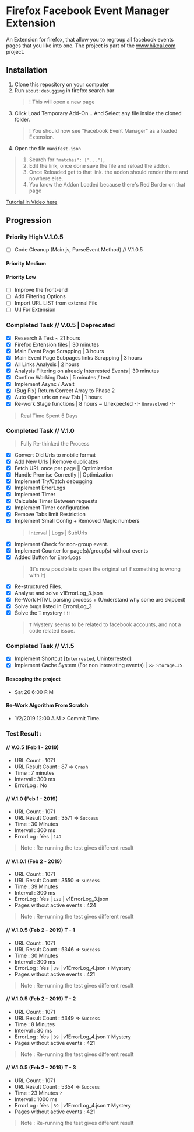 # Firefox Facebook Event Manager Extension

An Extension for firefox, that allow you to regroup all facebook events pages that you like into one.
The project is part of the www.hikcal.com project. 

## Installation
1. Clone this repository on your computer
2. Run `about:debugging` in firefox search bar
    > ! This will open a new page 
3. Click Load Temporary Add-On... And Select any file inside the cloned folder.
    > ! You should now see "Facebook Event Manager" as a loaded Extension.
4. Open the file `manifest.json` 
> 1. Search for `"matches": ["..."],`
> 2. Edit the link, once done save the file and reload the addon.
> 3. Once Reloaded get to that link. the addon should render there and nowhere else.
> 4. You know the Addon Loaded because there's Red Border on that page

[Tutorial in Video here](https://youtu.be/8YndtIYHMqU?t=212 "Tutorial in Video (Youtube)")

## Progression
### Priority High V.1.0.5
* [ ] Code Cleanup (Main.js, ParseEvent Method) // V.1.0.5

#### Priority Medium
#### Priority Low
* [ ] Improve the front-end
* [ ] Add Filtering Options
* [ ] Import URL LIST from external File
* [ ] U.I For Extension

### Completed Task // V.0.5 | Deprecated
* [x] Research & Test ~ 21 hours
* [x] Firefox Extension files | 30 minutes
* [x] Main Event Page Scrapping | 3 hours
* [x] Main Event Page Subpages links Scrapping | 3 hours
* [x] All Links Analysis | 2 hours
* [x] Analysis Filtering on already Interrested Events | 30 minutes
* [x] Confirm Working Data | 5 minutes / test
* [x] Implement Async / Await
* [x] (Bug Fix) Return Correct Array to Phase 2
* [x] Auto Open urls on new Tab | 1 hours
* [x] Re-work Stage functions | 8 hours ~ Unexpected -!- `Unresolved` -!-  

> Real Time Spent 5 Days

### Completed Task // V.1.0
> Fully Re-thinked the Process
* [x] Convert Old Urls to mobile format
* [x] Add New Urls | Remove duplicates 
* [x] Fetch URL once per page || Optimization 
* [x] Handle Promise Correctly || Optimization
* [x] Implement Try/Catch debugging
* [x] Implement ErrorLogs 
* [x] Implement Timer
* [x] Calculate Timer Between requests
* [x] Implement Timer configuration
* [x] Remove Tabs limit Restriction
* [x] Implement Small Config + Removed Magic numbers
    > Interval | Logs | SubUrls
* [x] Implement Check for non-group event.
* [x] Implement Counter for page(s)/group(s) without events
* [x] Added Button for ErrorLogs 
    > (It's now possible to open the original url if something is wrong with it) 
* [x] Re-structured Files.
* [x] Analyse and solve v1ErrorLog_3.json
* [x] Re-Work HTML parsing process + (Understand why some are skipped)
* [x] Solve bugs listed in ErrorsLog_3
* [X] Solve the `T` mystery `!!!`
    > `T` Mystery seems to be related to facebook accounts, and not a code related issue.

### Completed Task // V.1.5
* [x] Implement Shortcut [`Interrested`, Uninterrested]
* [x] Implement Cache System (For non interesting events) | `>> Storage.JS`

#### Rescoping the project
- Sat 26 6:00 P.M 

#### Re-Work Algorithm From Scratch
- 1/2/2019 12:00 A.M > Commit Time.

### Test Result :
#### // V.0.5 (Feb 1 - 2019)
- URL Count : 1071
- URL Result Count : 87 => `Crash`
- Time : 7 minutes
- Interval : 300 ms
- ErrorLog : No
#### // V.1.0 (Feb 1 - 2019)
- URL Count : 1071
- URL Result Count : 3571 => `Success`
- Time : 30 Minutes
- Interval : 300 ms
- ErrorLog : Yes | `149`
> Note : Re-running the test gives different result
#### // V.1.0.1 (Feb 2 - 2019)
- URL Count : 1071
- URL Result Count : 3550 => `Success`
- Time : 39 Minutes
- Interval : 300 ms
- ErrorLog : Yes | `120` | v1ErrorLog_3.json
- Pages without active events : 424
> Note : Re-running the test gives different result
#### // V.1.0.5 (Feb 2 - 2019) T - 1
- URL Count : 1071
- URL Result Count : 5346 => `Success`
- Time : 30 Minutes
- Interval : 300 ms
- ErrorLog : Yes | `39` | v1ErrorLog_4.json `T` Mystery
- Pages without active events : 421
> Note : Re-running the test gives different result
#### // V.1.0.5 (Feb 2 - 2019) T - 2
- URL Count : 1071
- URL Result Count : 5349 => `Success`
- Time : 8 Minutes
- Interval : 30 ms
- ErrorLog : Yes | `39` | v1ErrorLog_4.json `T` Mystery
- Pages without active events : 421
> Note : Re-running the test gives different result
#### // V.1.0.5 (Feb 2 - 2019) T - 3
- URL Count : 1071
- URL Result Count : 5354 => `Success`
- Time : 23 Minutes `?`
- Interval : 1000 ms
- ErrorLog : Yes | `39` | v1ErrorLog_4.json `T` Mystery
- Pages without active events : 421
> Note : Re-running the test gives different result